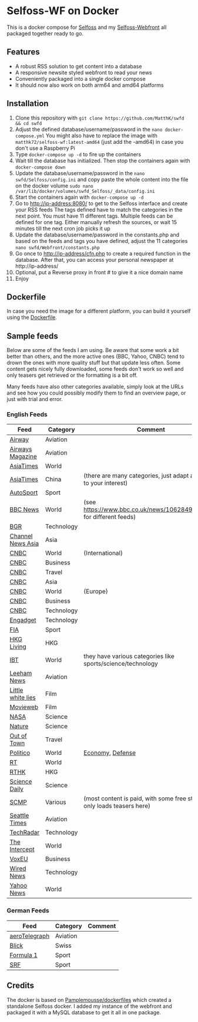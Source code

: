 # Selfoss-WF on Docker
This is a docker compose for [Selfoss](https://github.com/fossar/selfoss) and my [Selfoss-Webfront](https://github.com/MatthK/Selfoss-Webfront) all packaged together ready to go.

## Features
- A robust RSS solution to get content into a database
- A responsive newsite styled webfront to read your news
- Conveniently packaged into a single docker compose 
- It should now also work on both arm64 and amd64 platforms

## Installation

1.  Clone this repository with `git clone https://github.com/MatthK/swfd && cd swfd`
2.  Adjust the defined database/username/password in the `nano docker-compose.yml`
    You might also have to replace the image with `matthk72/selfoss-wf:latest-amd64` (just add the -amd64) in case you don't use a Raspberry Pi
3.  Type `docker-compose up -d` to fire up the containers 
3.  Wait till the database has initialized. Then stop the containers again with `docker-compose down`
3.  Update the database/username/password in the `nano swfd/Selfoss/config.ini` and copy paste the whole content into the file on the docker volume
    `sudo nano /var/lib/docker/volumes/swfd_Selfoss/_data/config.ini`
5.  Start the containers again with `docker-compose up -d`
6.  Go to <http://ip-address:8080/> to get to the Selfoss interface and create your RSS feeds
    The tags defined have to match the categories in the next point. You must have 11 different tags. Multiple feeds can be defined for one tag. Either manually refresh the sources, or wait 15 minutes till the next cron job picks it up
7.  Update the database/username/password in the constants.php and based on the feeds and tags you have defined, adjust the 11 categories
    `nano swfd/Webfront/constants.php`
8.  Go once to <http://ip-address/cfn.php> to create a required function in the database. After that, you can access your personal newspaper at http://ip-address/
9.  Optional, put a Reverse proxy in front # to give it a nice domain name
10. Enjoy

## Dockerfile
In case you need the image for a different platform, you can build it yourself using the [Dockerfile](https://github.com/MatthK/Selfoss-WF-Docker).

## Sample feeds

Below are some of the feeds I am using. Be aware that some work a bit better than others, and the more active ones (BBC, Yahoo, CNBC) tend to drown the ones with more quality stuff but that update less often. Some content gets nicely fully downloaded, some feeds don't work so well and only teasers get retrieved or the formatting is a bit off.

Many feeds have also other categories available, simply look at the URLs and see how you could possibly modify them to find an overview page, or just with trial and error.

### English Feeds

| Feed	| Category 	| Comment |
|---	|---	|---	|
| [Airway](https://www.airway1.com/feed/)	| Aviation	|  |
| [Airways Magazine](https://airwaysmag.com/rss)	| Aviation	|	|
| [AsiaTimes](https://asiatimes.com/category/world/feed/)	| World	|	|
| [AsiaTimes](https://asiatimes.com/category/china/feed/)	| China	| (there are many categories, just adapt according to your interest) |
| [AutoSport](https://www.autosport.com/rss/feed/f1)	| Sport |	|
| [BBC News](http://newsrss.bbc.co.uk/rss/newsonline_uk_edition/world/rss.xml)	| World	| (see https://www.bbc.co.uk/news/10628494#userss for different feeds) |
| [BGR](https://bgr.com/feed/)	| Technology	| |
| [Channel News Asia](https://www.channelnewsasia.com/rssfeeds/8395744)	| Asia | |
| [CNBC](https://www.cnbc.com/id/100727362/device/rss/rss.html)	| World | (International) |
| [CNBC](https://www.cnbc.com/id/20910258/device/rss/rss.html)	| Business | |
| [CNBC](https://www.cnbc.com/id/10000739/device/rss/rss.html)	| Travel | |
| [CNBC](https://www.cnbc.com/id/19832390/device/rss/rss.html)	| Asia | |
| [CNBC](https://www.cnbc.com/id/19794221/device/rss/rss.html)	| World | (Europe) |
| [CNBC](https://www.cnbc.com/id/10001147/device/rss/rss.html)	| Business | |
| [CNBC](https://www.cnbc.com/id/19854910/device/rss/rss.html)	| Technology | |
| [Engadget](http://www.engadget.com/rss.xml)	| Technology | |
| [FIA](https://www.fia.com/rss/news)	| Sport | |
| [HKG Living](https://hongkongliving.com/feed/)	| HKG | |
| [IBT](https://www.ibtimes.sg/rss/world)	| World | they have various categories like sports/science/technology |
| [Leeham News](https://leehamnews.com/feed/)	| Aviation | |
| [Little white lies](https://lwlies.com/feed/)	| Film | |
| [Movieweb](https://movieweb.com/rss/movie-reviews/)	| Film | |
| [NASA](https://www.nasa.gov/rss/dyn/lg_image_of_the_day.rss)	| Science | |
| [Nature](http://feeds.nature.com/nature/rss/current)	| Science | |
| [Out of Town](https://outoftownblog.com/feed/)	| Travel | |
| [Politico](http://rss.politico.com/politics-news.xml)	| World	| [Economy](http://rss.politico.com/economy.xml), [Defense](http://rss.politico.com/defense.xml) |
| [RT](https://www.rt.com/rss/)	| World | |
| [RTHK](http://rthk.hk/rthk/news/rss/e_expressnews_elocal.xml)	| HKG | |
| [Science Daily](http://feeds.sciencedaily.com/sciencedaily)	| Science | |
| [SCMP](https://www.scmp.com/rss)	| Various | (most content is paid, with some free stuff. It only loads teasers here) |
| [Seattle Times](https://www.seattletimes.com/boeing-aerospace/feed/)	| Aviation | |
| [TechRadar](https://www.techradar.com/rss)	| Technology | |
| [The Intercept](https://theintercept.com/feed/?lang=en)	| World | |
| [VoxEU](https://voxeu.org/feed/recent/rss.xml)	| Business | |
| [Wired News](http://www.wired.com/news_drop/netcenter/netcenter.rdf)	| Technology | |
| [Yahoo News](http://rss.news.yahoo.com/rss/world)	| World | |

### German Feeds

| Feed	| Category 	| Comment |
|---	|---	|---	|
| [aeroTelegraph](https://www.aerotelegraph.com/feed)	| Aviation	| |
| [Blick](https://www.blick.ch/rss.xml)	| Swiss	| |
| [Formula 1](https://www.motorsport-total.com/rss/rss_formel-1.xml)	| Sport	| |
| [SRF](https://www.srf.ch/sport/bnf/rss/2958)	| Sport	| |

## Credits
The docker is based on [Pamplemousse/dockerfiles](https://github.com/Pamplemousse/dockerfiles/tree/master/selfoss) which created a standalone Selfoss docker. I added my instance of the webfront and packaged it with a MySQL database to get it all in one package.